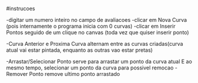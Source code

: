 #instrucoes

-digitar um numero inteiro no campo de avaliacoes
-clicar em Nova Curva (pois internamente o programa inicia com 0 curvas)
-clicar em Inserir Pontos seguido de um clique no canvas (toda vez que quiser inserir ponto)

-Curva Anterior e Proxima Curva alternam entre as curvas criadas(curva atual vai estar pintada, enquanto as outras vao estar pretas)

-Arrastar/Selecionar Ponto serve para arrastar um ponto da curva atual E ao mesmo tempo, selecionar um ponto da curva para possivel remocao
-Remover Ponto remove ultimo ponto arrastado
